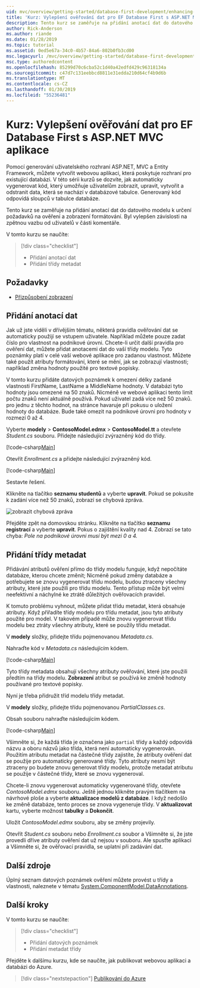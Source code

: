 ```yaml
---
uid: mvc/overview/getting-started/database-first-development/enhancing-data-validation
title: 'Kurz: Vylepšení ověřování dat pro EF Database First s ASP.NET MVC aplikace'
description: Tento kurz se zaměřuje na přidání anotací dat do datového modelu k určení požadavků na ověření a zobrazení formátování.
author: Rick-Anderson
ms.author: riande
ms.date: 01/28/2019
ms.topic: tutorial
ms.assetid: 0ed5e67a-34c0-4b57-84a6-802b0fb3cd00
msc.legacyurl: /mvc/overview/getting-started/database-first-development/enhancing-data-validation
msc.type: authoredcontent
ms.openlocfilehash: 85299d70c6cba52c1d40a42edfd429c96318134a
ms.sourcegitcommit: c47d7c131eebbcd8811e31edda210d64cf4b9d6b
ms.translationtype: MT
ms.contentlocale: cs-CZ
ms.lasthandoff: 01/30/2019
ms.locfileid: "55236481"
---
```

# <a name="tutorial-enhance-data-validation-for-ef-database-first-with-aspnet-mvc-app"></a>Kurz: Vylepšení ověřování dat pro EF Database First s ASP.NET MVC aplikace

Pomocí generování uživatelského rozhraní ASP.NET, MVC a Entity Framework, můžete vytvořit webovou aplikaci, která poskytuje rozhraní pro existující databázi. V této sérii kurzů se dozvíte, jak automaticky vygenerovat kód, který umožňuje uživatelům zobrazit, upravit, vytvořit a odstranit data, která se nachází v databázové tabulce. Generovaný kód odpovídá sloupců v tabulce databáze.

Tento kurz se zaměřuje na přidání anotací dat do datového modelu k určení požadavků na ověření a zobrazení formátování. Byl vylepšen závislosti na zpětnou vazbu od uživatelů v části komentáře.

V tomto kurzu se naučíte:

> [!div class="checklist"]
> * Přidání anotací dat
> * Přidání třídy metadat

## <a name="prerequisites"></a>Požadavky

* [Přizpůsobení zobrazení](customizing-a-view.md)

## <a name="add-data-annotations"></a>Přidání anotací dat

Jak už jste viděli v dřívějším tématu, některá pravidla ověřování dat se automaticky použijí se vstupem uživatele. Například můžete pouze zadat číslo pro vlastnost na podnikové úrovni. Chcete-li určit další pravidla pro ověření dat, můžete přidat anotacemi dat do vaší třídy modelu. Tyto poznámky platí v celé vaší webové aplikace pro zadanou vlastnost. Můžete také použít atributy formátování, které se mění, jak se zobrazují vlastnosti; například změna hodnoty použité pro textové popisky.

V tomto kurzu přidáte datových poznámek k omezení délky zadané vlastnosti FirstName, LastName a MiddleName hodnoty. V databázi tyto hodnoty jsou omezené na 50 znaků. Nicméně ve webové aplikaci tento limit počtu znaků není aktuálně používá. Pokud uživatel zadá více než 50 znaků. pro jednu z těchto hodnot, na stránce havaruje při pokusu o uložení hodnoty do databáze. Bude také omezit na podnikové úrovni pro hodnoty v rozmezí 0 až 4.

Vyberte **modely** > **ContosoModel.edmx** > **ContosoModel.tt** a otevřete *Student.cs* souboru. Přidejte následující zvýrazněný kód do třídy.

[!code-csharp[Main](enhancing-data-validation/samples/sample1.cs?highlight=5,15,17,20)]

Otevřít *Enrollment.cs* a přidejte následující zvýrazněný kód.

[!code-csharp[Main](enhancing-data-validation/samples/sample2.cs?highlight=5,10)]

Sestavte řešení.

Klikněte na tlačítko **seznamu studentů** a vyberte **upravit**. Pokud se pokusíte k zadání více než 50 znaků, zobrazí se chybová zpráva.

![zobrazit chybová zpráva](enhancing-data-validation/_static/image1.png)

Přejděte zpět na domovskou stránku. Klikněte na tlačítko **seznamu registrací** a vyberte **upravit**. Pokus o zajištění kvality nad 4. Zobrazí se tato chyba: *Pole na podnikové úrovni musí být mezi 0 a 4.*

## <a name="add-metadata-classes"></a>Přidání třídy metadat

Přidávání atributů ověření přímo do třídy modelu funguje, když nepočítáte databáze, kterou chcete změnit; Nicméně pokud změny databáze a potřebujete se znovu vygenerovat třídu modelu, budou ztraceny všechny atributy, které jste použili pro třídu modelu. Tento přístup může být velmi neefektivní a náchylné ke ztrátě důležitých ověřovacích pravidel.

K tomuto problému vyhnout, můžete přidat třídu metadat, která obsahuje atributy. Když přiřadíte třídy modelu pro třídu metadat, jsou tyto atributy použité pro model. V takovém případě může znovu vygenerovat třídu modelu bez ztráty všechny atributy, které se použily třídu metadat.

V **modely** složky, přidejte třídu pojmenovanou *Metadata.cs*.

Nahraďte kód v *Metadata.cs* následujícím kódem.

[!code-csharp[Main](enhancing-data-validation/samples/sample3.cs)]

Tyto třídy metadata obsahují všechny atributy ověřování, které jste použili předtím na třídy modelu. **Zobrazení** atribut se používá ke změně hodnoty používané pro textové popisky.

Nyní je třeba přidružit tříd modelu třídy metadat.

V **modely** složky, přidejte třídu pojmenovanou *PartialClasses.cs*.

Obsah souboru nahraďte následujícím kódem.

[!code-csharp[Main](enhancing-data-validation/samples/sample4.cs)]

Všimněte si, že každá třída je označena jako `partial` třídy a každý odpovídá názvu a oboru názvů jako třída, která není automaticky vygenerován. Použitím atributu metadat na částečné třídy zajistíte, že atributy ověření dat se použije pro automaticky generované třídy. Tyto atributy nesmí být ztraceny po budete znovu generovat třídy modelu, protože metadat atributu se použije v částečné třídy, které se znovu vygeneroval.

Chcete-li znovu vygenerovat automaticky vygenerované třídy, otevřete *ContosoModel.edmx* souboru. Ještě jednou klikněte pravým tlačítkem na návrhové ploše a vyberte **aktualizace modelů z databáze**. I když nedošlo ke změně databáze, tento proces se znova vygeneruje třídy. V **aktualizovat** kartu, vyberte možnost **tabulky** a **Dokončit**.

Uložit *ContosoModel.edmx* souboru, aby se změny projevily.

Otevřít *Student.cs* souboru nebo *Enrollment.cs* soubor a Všimněte si, že jste provedli dříve atributy ověření dat už nejsou v souboru. Ale spusťte aplikaci a Všimněte si, že ověřovací pravidla, se uplatní při zadávání dat.

## <a name="additional-resources"></a>Další zdroje

Úplný seznam datových poznámek ověření můžete provést u třídy a vlastnosti, naleznete v tématu [System.ComponentModel.DataAnnotations](https://msdn.microsoft.com/library/system.componentmodel.dataannotations.aspx).

## <a name="next-steps"></a>Další kroky

V tomto kurzu se naučíte:

> [!div class="checklist"]
> * Přidání datových poznámek
> * Přidání metadat třídy

Přejděte k dalšímu kurzu, kde se naučíte, jak publikovat webovou aplikaci a databázi do Azure.
> [!div class="nextstepaction"]
> [Publikování do Azure](publish-to-azure.md)